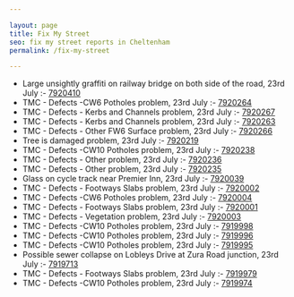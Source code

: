 ```yaml
---

layout: page
title: Fix My Street
seo: fix my street reports in Cheltenham
permalink: /fix-my-street

---
```


<!-- fix_marker starts -->

- Large unsightly graffiti on railway bridge on both side of the road, 23rd July :- [7920410](https://www.fixmystreet.com/report/7920410)
- TMC - Defects -CW6 Potholes  problem, 23rd July :- [7920264](https://www.fixmystreet.com/report/7920264)
- TMC - Defects - Kerbs and Channels problem, 23rd July :- [7920267](https://www.fixmystreet.com/report/7920267)
- TMC - Defects - Kerbs and Channels problem, 23rd July :- [7920263](https://www.fixmystreet.com/report/7920263)
- TMC - Defects - Other FW6  Surface problem, 23rd July :- [7920266](https://www.fixmystreet.com/report/7920266)
- Tree is damaged problem, 23rd July :- [7920219](https://www.fixmystreet.com/report/7920219)
- TMC - Defects -CW10 Potholes problem, 23rd July :- [7920238](https://www.fixmystreet.com/report/7920238)
- TMC - Defects - Other problem, 23rd July :- [7920236](https://www.fixmystreet.com/report/7920236)
- TMC - Defects - Other problem, 23rd July :- [7920235](https://www.fixmystreet.com/report/7920235)
- Glass on cycle track near Premier Inn, 23rd July :- [7920039](https://www.fixmystreet.com/report/7920039)
- TMC - Defects - Footways Slabs problem, 23rd July :- [7920002](https://www.fixmystreet.com/report/7920002)
- TMC - Defects -CW6 Potholes  problem, 23rd July :- [7920004](https://www.fixmystreet.com/report/7920004)
- TMC - Defects - Footways Slabs problem, 23rd July :- [7920001](https://www.fixmystreet.com/report/7920001)
- TMC - Defects - Vegetation problem, 23rd July :- [7920003](https://www.fixmystreet.com/report/7920003)
- TMC - Defects -CW10 Potholes problem, 23rd July :- [7919998](https://www.fixmystreet.com/report/7919998)
- TMC - Defects -CW10 Potholes problem, 23rd July :- [7919996](https://www.fixmystreet.com/report/7919996)
- TMC - Defects -CW10 Potholes problem, 23rd July :- [7919995](https://www.fixmystreet.com/report/7919995)
- Possible sewer collapse on Lobleys Drive at Zura Road junction, 23rd July :- [7919713](https://www.fixmystreet.com/report/7919713)
- TMC - Defects - Footways Slabs problem, 23rd July :- [7919979](https://www.fixmystreet.com/report/7919979)
- TMC - Defects -CW10 Potholes problem, 23rd July :- [7919974](https://www.fixmystreet.com/report/7919974)

<!-- fix_marker ends -->